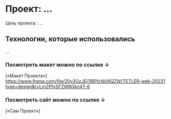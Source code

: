 # Проект: ...

Цель проекта : ... 

## Технологии, которые использовались

...

### Посмотреть макет можно по ссылке ↓

[«Макет Проекта»]
https://www.figma.com/file/20y2GzJEj78RYcNiilXQZW/TETLER-web-2023?type=design&t=LmZPfySFZW8Gkn4T-6


### Посмотреть сайт можно по ссылке ↓

[«Сам Проект»]
